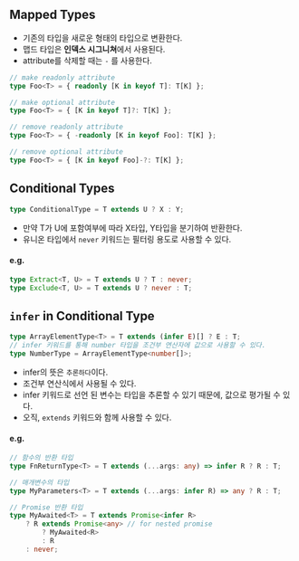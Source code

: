 ## Mapped Types

- 기존의 타입을 새로운 형태의 타입으로 변환한다.
- 맵드 타입은 **인덱스 시그니쳐**에서 사용된다.
- attribute를 삭제할 때는 `-` 를 사용한다.

```ts
// make readonly attribute
type Foo<T> = { readonly [K in keyof T]: T[K] };

// make optional attribute
type Foo<T> = { [K in keyof T]?: T[K] };

// remove readonly attribute
type Foo<T> = { -readonly [K in keyof Foo]: T[K] };

// remove optional attribute
type Foo<T> = { [K in keyof Foo]-?: T[K] };
```

## Conditional Types

```ts
type ConditionalType = T extends U ? X : Y;
```

- 만약 T가 U에 포함여부에 따라 X타입, Y타입을 분기하여 반환한다.
- 유니온 타입에서 `never` 키워드는 필터링 용도로 사용할 수 있다.

#### e.g.

```ts
type Extract<T, U> = T extends U ? T : never;
type Exclude<T, U> = T extends U ? never : T;
```

## `infer` in Conditional Type

```ts
type ArrayElementType<T> = T extends (infer E)[] ? E : T;
// infer 키워드를 통해 number 타입을 조건부 연산자에 값으로 사용할 수 있다.
type NumberType = ArrayElementType<number[]>;
```

- infer의 뜻은 `추론하다`이다.
- 조건부 연산식에서 사용될 수 있다.
- infer 키워드로 선언 된 변수는 타입을 추론할 수 있기 때문에, 값으로 평가될 수 있다.
- 오직, `extends` 키워드와 함께 사용할 수 있다.

#### e.g.

```ts
// 함수의 반환 타입
type FnReturnType<T> = T extends (...args: any) => infer R ? R : T;

// 매개변수의 타입
type MyParameters<T> = T extends (...args: infer R) => any ? R : T;

// Promise 반환 타입
type MyAwaited<T> = T extends Promise<infer R>
	? R extends Promise<any> // for nested promise
		? MyAwaited<R>
		: R
	: never;
```
